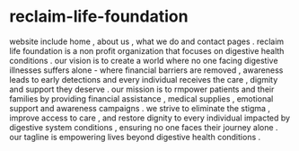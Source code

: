 # reclaim-life-foundation
website include home , about us , what we do and contact pages .
reclaim life foundation is a non profit organization that focuses on digestive health conditions . 
our vision is to create a world where no one facing digestive illnesses suffers alone - where financial barriers are removed , awareness leads to early detections and every individual receives the care , digmity and support they deserve .
our mission is to rmpower patients and their families by providing financial assistance , medical supplies , emotional support and awareness campaigns . we strive to eliminate the stigma , improve access to care , and restore dignity to every individual impacted by digestive system conditions , ensuring no one faces their journey alone .
our tagline is empowering lives beyond digestive health conditions .

